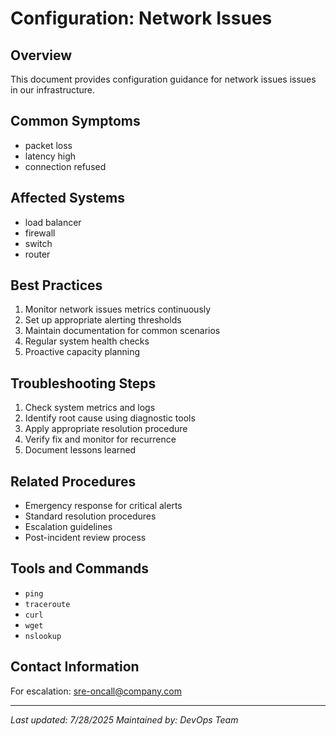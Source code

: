 # Configuration: Network Issues

## Overview
This document provides configuration guidance for network issues issues in our infrastructure.

## Common Symptoms
- packet loss
- latency high
- connection refused

## Affected Systems
- load balancer
- firewall
- switch
- router

## Best Practices
1. Monitor network issues metrics continuously
2. Set up appropriate alerting thresholds
3. Maintain documentation for common scenarios
4. Regular system health checks
5. Proactive capacity planning

## Troubleshooting Steps
1. Check system metrics and logs
2. Identify root cause using diagnostic tools
3. Apply appropriate resolution procedure
4. Verify fix and monitor for recurrence
5. Document lessons learned

## Related Procedures
- Emergency response for critical alerts
- Standard resolution procedures
- Escalation guidelines
- Post-incident review process

## Tools and Commands
- `ping`
- `traceroute`
- `curl`
- `wget`
- `nslookup`

## Contact Information
For escalation: sre-oncall@company.com

---
*Last updated: 7/28/2025*
*Maintained by: DevOps Team*

